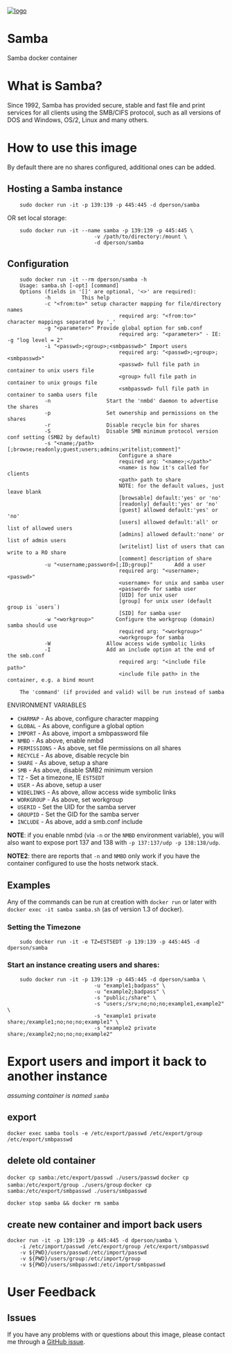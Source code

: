 [![logo](https://raw.githubusercontent.com/dperson/samba/master/logo.jpg)](https://www.samba.org)

# Samba

Samba docker container

# What is Samba?

Since 1992, Samba has provided secure, stable and fast file and print services
for all clients using the SMB/CIFS protocol, such as all versions of DOS and
Windows, OS/2, Linux and many others.

# How to use this image

By default there are no shares configured, additional ones can be added.

## Hosting a Samba instance

		sudo docker run -it -p 139:139 -p 445:445 -d dperson/samba

OR set local storage:

		sudo docker run -it --name samba -p 139:139 -p 445:445 \
								-v /path/to/directory:/mount \
								-d dperson/samba

## Configuration

		sudo docker run -it --rm dperson/samba -h
		Usage: samba.sh [-opt] [command]
		Options (fields in '[]' are optional, '<>' are required):
				-h          This help
				-c "<from:to>" setup character mapping for file/directory names
										required arg: "<from:to>" character mappings separated by ','
				-g "<parameter>" Provide global option for smb.conf
										required arg: "<parameter>" - IE: -g "log level = 2"
				-i "<passwd>;<group>;<smbpasswd>" Import users
										required arg: "<passwd>;<group>;<smbpasswd>"
										<passwd> full file path in container to unix users file
										<group> full file path in container to unix groups file
										<smbpasswd> full file path in container to samba users file
				-n					Start the 'nmbd' daemon to advertise the shares
				-p					Set ownership and permissions on the shares
				-r					Disable recycle bin for shares
				-S					Disable SMB minimum protocol version conf setting (SMB2 by default)
				-s "<name;/path>[;browse;readonly;guest;users;admins;writelist;comment]"
										Configure a share
										required arg: "<name>;</path>"
										<name> is how it's called for clients
										<path> path to share
										NOTE: for the default values, just leave blank
										[browsable] default:'yes' or 'no'
										[readonly] default:'yes' or 'no'
										[guest] allowed default:'yes' or 'no'
										[users] allowed default:'all' or list of allowed users
										[admins] allowed default:'none' or list of admin users
										[writelist] list of users that can write to a RO share
										[comment] description of share
				-u "<username;password>[;ID;group]"       Add a user
										required arg: "<username>;<passwd>"
										<username> for unix and samba user
										<password> for samba user
										[UID] for unix user
										[group] for unix user (default group is `users`)
										[SID] for samba user
				-w "<workgroup>"       Configure the workgroup (domain) samba should use
										required arg: "<workgroup>"
										<workgroup> for samba
				-W					Allow access wide symbolic links
				-I					Add an include option at the end of the smb.conf
										required arg: "<include file path>"
										<include file path> in the container, e.g. a bind mount

		The 'command' (if provided and valid) will be run instead of samba

ENVIRONMENT VARIABLES

 * `CHARMAP` - As above, configure character mapping
 * `GLOBAL` - As above, configure a global option
 * `IMPORT` - As above, import a smbpassword file
 * `NMBD` - As above, enable nmbd
 * `PERMISSIONS` - As above, set file permissions on all shares
 * `RECYCLE` - As above, disable recycle bin
 * `SHARE` - As above, setup a share
 * `SMB` - As above, disable SMB2 minimum version
 * `TZ` - Set a timezone, IE `EST5EDT`
 * `USER` - As above, setup a user
 * `WIDELINKS` - As above, allow access wide symbolic links
 * `WORKGROUP` - As above, set workgroup
 * `USERID` - Set the UID for the samba server
 * `GROUPID` - Set the GID for the samba server
 * `INCLUDE` - As above, add a smb.conf include

**NOTE**: if you enable nmbd (via `-n` or the `NMBD` environment variable), you
will also want to expose port 137 and 138 with `-p 137:137/udp -p 138:138/udp`.

**NOTE2**: there are reports that `-n` and `NMBD` only work if you have the
container configured to use the hosts network stack.

## Examples

Any of the commands can be run at creation with `docker run` or later with
`docker exec -it samba samba.sh` (as of version 1.3 of docker).

### Setting the Timezone

		sudo docker run -it -e TZ=EST5EDT -p 139:139 -p 445:445 -d dperson/samba

### Start an instance creating users and shares:

		sudo docker run -it -p 139:139 -p 445:445 -d dperson/samba \
								-u "example1;badpass" \
								-u "example2;badpass" \
								-s "public;/share" \
								-s "users;/srv;no;no;no;example1,example2" \
								-s "example1 private share;/example1;no;no;no;example1" \
								-s "example2 private share;/example2;no;no;no;example2"

# Export users and import it back to another instance

*assuming container is named `samba`*

## export

`docker exec samba tools -e /etc/export/passwd /etc/export/group /etc/export/smbpasswd`

## delete old container

`docker cp samba:/etc/export/passwd ./users/passwd`
`docker cp samba:/etc/export/group ./users/group`
`docker cp samba:/etc/export/smbpasswd ./users/smbpasswd`

`docker stop samba && docker rm samba`

## create new container and import back users

```
docker run -it -p 139:139 -p 445:445 -d dperson/samba \
	-i /etc/import/passwd /etc/export/group /etc/export/smbpasswd
	-v ${PWD}/users/passwd:/etc/import/passwd
	-v ${PWD}/users/group:/etc/import/group
	-v ${PWD}/users/smbpasswd:/etc/import/smbpasswd
```

# User Feedback

## Issues

If you have any problems with or questions about this image, please contact me
through a [GitHub issue](https://github.com/dperson/samba/issues).